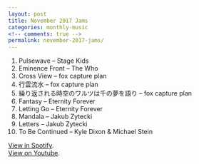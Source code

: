```yaml
---
layout: post
title: November 2017 Jams
categories: monthly-music
<!-- comments: true -->
permalink: november-2017-jams/
---
```


1. Pulsewave – Stage Kids
2. Eminence Front – The Who
3. Cross View – fox capture plan
4. 行雲流水 – fox capture plan
5. 繰り返される時空のワルツは千の夢を語り – fox capture plan
6. Fantasy – Eternity Forever
7. Letting Go – Eternity Forever
8. Mandala – Jakub Zytecki
9. Letters – Jakub Zytecki
10. To Be Continued – Kyle Dixon & Michael Stein

[View in Spotify][spotify].  
[View on Youtube][youtube].

[spotify]: https://open.spotify.com/user/fred.hohman/playlist/3ORR10uv1VwLIaTy8sk9Sy "View in Spotify."
[youtube]: https://www.youtube.com/playlist?list=PL7t4sFPlrvYXsz4jKm45cbYfzRQKkKGlD "View on Youtube."